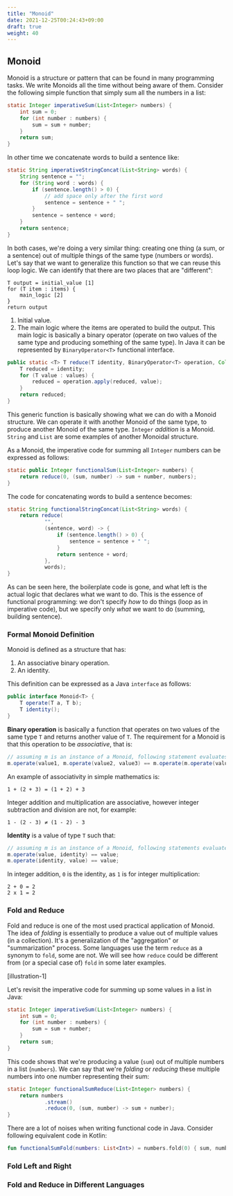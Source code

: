 ```yaml
---
title: "Monoid"
date: 2021-12-25T00:24:43+09:00
draft: true
weight: 40
---
```


## Monoid

Monoid is a structure or pattern that can be found in many programming tasks. We write Monoids all the time without being aware of them. Consider the following simple function that simply sum all the numbers in a list:

```java
static Integer imperativeSum(List<Integer> numbers) {
    int sum = 0;
    for (int number : numbers) {
        sum = sum + number;
    }
    return sum;
}
```
In other time we concatenate words to build a sentence like:

```java
static String imperativeStringConcat(List<String> words) {
    String sentence = "";
    for (String word : words) {
        if (sentence.length() > 0) {
            // add space only after the first word
            sentence = sentence + " ";
        }
        sentence = sentence + word;
    }
    return sentence;
}
```
In both cases, we're doing a very similar thing: creating one thing (a sum, or a sentence) out of multiple things of the same type (numbers or words). Let's say that we want to generalize this function so that we can reuse this loop logic. We can identify that there are two places that are "different":

```
T output = initial_value [1]
for (T item : items) {
    main_logic [2]
}
return output
```

1. Initial value.
2. The main logic where the items are operated to build the output. This main logic is basically a binary operator (operate on two values of the same type and producing something of the same type). In Java it can be represented by `BinaryOperator<T>` functional interface.

```java
public static <T> T reduce(T identity, BinaryOperator<T> operation, Collection<T> values) {
    T reduced = identity;
    for (T value : values) {
        reduced = operation.apply(reduced, value);
    }
    return reduced;
}
```
This generic function is basically showing what we can do with a Monoid structure. We can operate it with another Monoid of the same type, to produce another Monoid of the same type. `Integer` _addition_ is a Monoid. `String` and `List` are some examples of another Monoidal structure. 

As a Monoid, the imperative code for summing all `Integer` numbers can be expressed as follows:

```java
static public Integer functionalSum(List<Integer> numbers) {
    return reduce(0, (sum, number) -> sum + number, numbers);
}
```
The code for concatenating words to build a sentence becomes:

```java
static String functionalStringConcat(List<String> words) {
    return reduce(
            "",
            (sentence, word) -> {
                if (sentence.length() > 0) {
                    sentence = sentence + " ";
                }
                return sentence + word;
            },
            words);
}
```
As can be seen here, the boilerplate code is gone, and what left is the actual logic that declares what we want to do. This is the essence of functional programming: we don't specify _how_ to do things (loop as in imperative code), but we specify only _what_ we want to do (summing, building sentence). 

### Formal Monoid Definition

Monoid is defined as a structure that has:
1. An associative binary operation.
2. An identity.

This definition can be expressed as a Java `interface` as follows:

```java
public interface Monoid<T> {
    T operate(T a, T b);
    T identity();
}
```

**Binary operation** is basically a function that operates on two values of the same type `T` and returns another value of `T`. The requirement for a Monoid is that this operation to be _associative_, that is:

```java
// assuming m is an instance of a Monoid, following statement evaluates to true
m.operate(value1, m.operate(value2, value3) == m.operate(m.operate(value1, value2), value3);
```

An example of associativity in simple mathematics is:

```
1 + (2 + 3) = (1 + 2) + 3
```

Integer addition and multiplication are associative, however integer subtraction and division are not, for example:

```
1 - (2 - 3) ≠ (1 - 2) - 3
```

**Identity** is a value of type `T` such that:

```java
// assuming m is an instance of a Monoid, following statements evaluates to true
m.operate(value, identity) == value;
m.operate(identity, value) == value;
```

In integer addition, `0` is the identity, as `1` is for integer multiplication:

```
2 + 0 = 2
2 x 1 = 2
```

### Fold and Reduce

Fold and reduce is one of the most used practical application of Monoid. The idea of _folding_ is essentially to produce a value out of multiple values (in a collection). It's a generalization of the "aggregation" or "summarization" process. Some languages use the term `reduce` as a synonym to `fold`, some are not. We will see how `reduce` could be different from (or a special case of) `fold` in some later examples. 

[illustration-1]

Let's revisit the imperative code for summing up some values in a list in Java:

```java
static Integer imperativeSum(List<Integer> numbers) {
    int sum = 0;
    for (int number : numbers) {
        sum = sum + number;
    }
    return sum;
}
```
This code shows that we're producing a value (`sum`) out of multiple numbers in a list (`numbers`). We can say that we're _folding_ or _reducing_ these multiple numbers into one number representing their sum:

```java
static Integer functionalSumReduce(List<Integer> numbers) {
    return numbers
            .stream()
            .reduce(0, (sum, number) -> sum + number);
}
```
There are a lot of noises when writing functional code in Java. Consider following equivalent code in Kotlin:

```kotlin
fun functionalSumFold(numbers: List<Int>) = numbers.fold(0) { sum, number -> sum + number }
```

### Fold Left and Right


### Fold and Reduce in Different Languages

